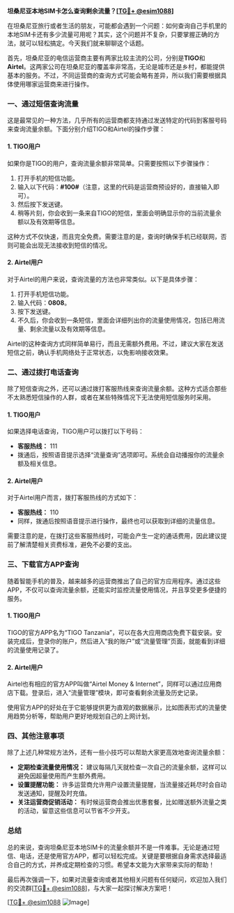 **坦桑尼亚本地SIM卡怎么查询剩余流量？[[TG💪+ @esim1088](https://t.me/s/esim1088)]**

在坦桑尼亚旅行或者生活的朋友，可能都会遇到一个问题：如何查询自己手机里的本地SIM卡还有多少流量可用呢？其实，这个问题并不复杂，只要掌握正确的方法，就可以轻松搞定。今天我们就来聊聊这个话题。

首先，坦桑尼亚的电信运营商主要有两家比较主流的公司，分别是**TIGO**和**Airtel**。这两家公司在坦桑尼亚的覆盖率非常高，无论是城市还是乡村，都能提供基本的服务。不过，不同运营商的查询方式可能会略有差异，所以我们需要根据具体使用哪家运营商来进行操作。

### **一、通过短信查询流量**

这是最常见的一种方法，几乎所有的运营商都支持通过发送特定的代码到客服号码来查询流量余额。下面分别介绍TIGO和Airtel的操作步骤：

#### **1. TIGO用户**
如果你是TIGO的用户，查询流量余额非常简单。只需要按照以下步骤操作：

1. 打开手机的短信功能。
2. 输入以下代码：**#100#**（注意，这里的代码是运营商预设好的，直接输入即可）。
3. 然后按下发送键。
4. 稍等片刻，你会收到一条来自TIGO的短信，里面会明确显示你的当前流量余额以及有效期等信息。

这种方式不仅快速，而且完全免费。需要注意的是，查询时确保手机已经联网，否则可能会出现无法接收到短信的情况。

#### **2. Airtel用户**
对于Airtel的用户来说，查询流量的方法也非常类似。以下是具体步骤：

1. 打开手机短信功能。
2. 输入代码：**0808**。
3. 按下发送键。
4. 不久后，你会收到一条短信，里面会详细列出你的流量使用情况，包括已用流量、剩余流量以及有效期等信息。

Airtel的这种查询方式同样简单易行，而且无需额外费用。不过，建议大家在发送短信之前，确认手机网络处于正常状态，以免影响接收效果。

### **二、通过拨打电话查询**

除了短信查询之外，还可以通过拨打客服热线来查询流量余额。这种方式适合那些不太熟悉短信操作的人群，或者在某些特殊情况下无法使用短信服务时采用。

#### **1. TIGO用户**
如果选择电话查询，TIGO用户可以拨打以下号码：
- **客服热线：** 111
- 拨通后，按照语音提示选择“流量查询”选项即可。系统会自动播报你的流量余额及相关信息。

#### **2. Airtel用户**
对于Airtel用户而言，拨打客服热线的方式如下：
- **客服热线：** 110
- 同样，拨通后按照语音提示进行操作，最终也可以获取到详细的流量信息。

需要注意的是，在拨打这些客服热线时，可能会产生一定的通话费用，因此建议提前了解清楚相关资费标准，避免不必要的支出。

### **三、下载官方APP查询**

随着智能手机的普及，越来越多的运营商推出了自己的官方应用程序。通过这些APP，不仅可以查询流量余额，还能实时监控流量使用情况，并且享受更多便捷的服务。

#### **1. TIGO用户**
TIGO的官方APP名为“TIGO Tanzania”，可以在各大应用商店免费下载安装。安装完成后，登录你的账户，然后进入“我的账户”或“流量管理”页面，就能看到详细的流量使用记录了。

#### **2. Airtel用户**
Airtel也有相应的官方APP叫做“Airtel Money & Internet”，同样可以通过应用商店下载。登录后，进入“流量管理”模块，即可查看剩余流量及历史记录。

使用官方APP的好处在于它能够提供更为直观的数据展示，比如图表形式的流量使用趋势分析等，帮助用户更好地规划自己的上网计划。

### **四、其他注意事项**

除了上述几种常规方法外，还有一些小技巧可以帮助大家更高效地查询流量余额：

- **定期检查流量使用情况：** 建议每隔几天就检查一次自己的流量余额，这样可以避免因超量使用而产生额外费用。
- **设置提醒功能：** 许多运营商允许用户设置流量提醒，当流量接近耗尽时会自动发送通知，提醒及时充值。
- **关注运营商促销活动：** 有时候运营商会推出优惠套餐，比如赠送额外流量之类的活动，留意这些信息可以节省不少开支。

### **总结**

总的来说，查询坦桑尼亚本地SIM卡的流量余额并不是一件难事。无论是通过短信、电话，还是使用官方APP，都可以轻松完成。关键是要根据自身需求选择最适合自己的方式，并养成定期检查的习惯。希望本文能为大家带来实际的帮助！

最后再次强调一下，如果对流量查询或者其他相关问题有任何疑问，欢迎加入我们的交流群[[TG💪+ @esim1088](https://t.me/s/esim1088)]，与大家一起探讨解决方案吧！

[[TG💪+ @esim1088](https://t.me/s/esim1088) ![Image](https://i.postimg.cc/4NQfJmqS/Snipaste-2025-05-13-00-14-12.png)]
